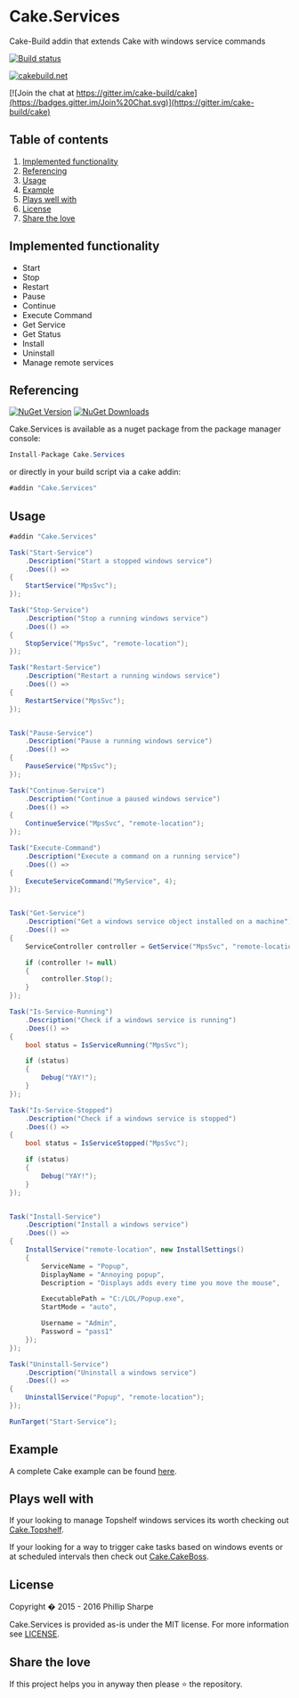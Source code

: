 # Cake.Services
Cake-Build addin that extends Cake with windows service commands

[![Build status](https://ci.appveyor.com/api/projects/status/bg004fntkfkjji83?svg=true)](https://ci.appveyor.com/project/SharpeRAD/cake-services)

[![cakebuild.net](https://img.shields.io/badge/WWW-cakebuild.net-blue.svg)](http://cakebuild.net/)

[![Join the chat at https://gitter.im/cake-build/cake](https://badges.gitter.im/Join%20Chat.svg)](https://gitter.im/cake-build/cake)



## Table of contents

1. [Implemented functionality](https://github.com/SharpeRAD/Cake.Services#implemented-functionality)
2. [Referencing](https://github.com/SharpeRAD/Cake.Services#referencing)
3. [Usage](https://github.com/SharpeRAD/Cake.Services#usage)
4. [Example](https://github.com/SharpeRAD/Cake.Services#example)
5. [Plays well with](https://github.com/SharpeRAD/Cake.Services#plays-well-with)
6. [License](https://github.com/SharpeRAD/Cake.Services#license)
7. [Share the love](https://github.com/SharpeRAD/Cake.Services#share-the-love)



## Implemented functionality

* Start
* Stop
* Restart
* Pause
* Continue
* Execute Command
* Get Service
* Get Status
* Install
* Uninstall
* Manage remote services



## Referencing

[![NuGet Version](http://img.shields.io/nuget/v/Cake.Services.svg?style=flat)](https://www.nuget.org/packages/Cake.Services/) [![NuGet Downloads](http://img.shields.io/nuget/dt/Cake.Services.svg?style=flat)](https://www.nuget.org/packages/Cake.Services/)

Cake.Services is available as a nuget package from the package manager console:

```csharp
Install-Package Cake.Services
```

or directly in your build script via a cake addin:

```csharp
#addin "Cake.Services"
```



## Usage

```csharp
#addin "Cake.Services"

Task("Start-Service")
    .Description("Start a stopped windows service")
    .Does(() =>
{
    StartService("MpsSvc");
});

Task("Stop-Service")
    .Description("Stop a running windows service")
    .Does(() =>
{
    StopService("MpsSvc", "remote-location");
});

Task("Restart-Service")
    .Description("Restart a running windows service")
    .Does(() =>
{
    RestartService("MpsSvc");
});


Task("Pause-Service")
    .Description("Pause a running windows service")
    .Does(() =>
{
    PauseService("MpsSvc");
});

Task("Continue-Service")
    .Description("Continue a paused windows service")
    .Does(() =>
{
    ContinueService("MpsSvc", "remote-location");
});

Task("Execute-Command")
    .Description("Execute a command on a running service")
    .Does(() =>
{
    ExecuteServiceCommand("MyService", 4);
});


Task("Get-Service")
    .Description("Get a windows service object installed on a machine")
    .Does(() =>
{
    ServiceController controller = GetService("MpsSvc", "remote-location");

    if (controller != null)
    {
        controller.Stop();
    }
});

Task("Is-Service-Running")
    .Description("Check if a windows service is running")
    .Does(() =>
{
    bool status = IsServiceRunning("MpsSvc");

    if (status)
    {
        Debug("YAY!");
    }
});

Task("Is-Service-Stopped")
    .Description("Check if a windows service is stopped")
    .Does(() =>
{
    bool status = IsServiceStopped("MpsSvc");

    if (status)
    {
        Debug("YAY!");
    }
});


Task("Install-Service")
    .Description("Install a windows service")
    .Does(() =>
{
    InstallService("remote-location", new InstallSettings()
    {
        ServiceName = "Popup",
        DisplayName = "Annoying popup",
        Description = "Displays adds every time you move the mouse",

        ExecutablePath = "C:/LOL/Popup.exe",
        StartMode = "auto",

        Username = "Admin",
        Password = "pass1"
    });
});

Task("Uninstall-Service")
    .Description("Uninstall a windows service")
    .Does(() =>
{
    UninstallService("Popup", "remote-location");
});

RunTarget("Start-Service");
```



## Example

A complete Cake example can be found [here](https://github.com/SharpeRAD/Cake.Services/blob/master/test/build.cake).



## Plays well with

If your looking to manage Topshelf windows services its worth checking out [Cake.Topshelf](https://github.com/SharpeRAD/Cake.Topshelf).

If your looking for a way to trigger cake tasks based on windows events or at scheduled intervals then check out [Cake.CakeBoss](https://github.com/SharpeRAD/CakeBoss).



## License

Copyright � 2015 - 2016 Phillip Sharpe

Cake.Services is provided as-is under the MIT license. For more information see [LICENSE](https://github.com/SharpeRAD/Cake.Services/blob/master/LICENSE).



## Share the love

If this project helps you in anyway then please :star: the repository.
